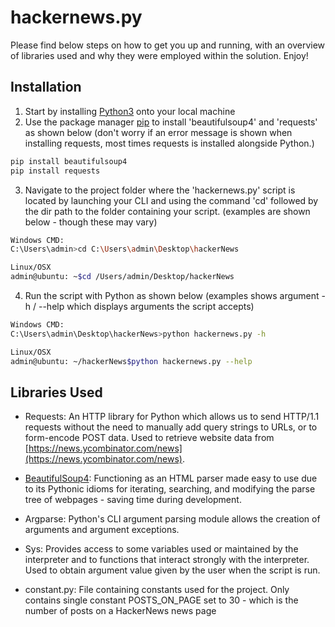 # hackernews.py

Please find below steps on how to get you up and running, with an overview of libraries used and why they were employed within the solution. Enjoy!

## Installation

1. Start by installing [Python3](https://www.python.org/) onto your local machine 
2. Use the package manager [pip](https://pip.pypa.io/en/stable/) to install 'beautifulsoup4' and 'requests' as shown below (don't worry if an error message is shown when installing requests, most times requests is installed alongside Python.)

```bash
pip install beautifulsoup4
pip install requests
```
3. Navigate to the project folder where the 'hackernews.py' script is located by launching your CLI and using the command 'cd' followed by the dir path to the folder containing your script. (examples are shown below - though these may vary)
```bash
Windows CMD:
C:\Users\admin>cd C:\Users\admin\Desktop\hackerNews

Linux/OSX
admin@ubuntu: ~$cd /Users/admin/Desktop/hackerNews
```
4. Run the script with Python as shown below (examples shows argument -h / --help which displays arguments the script accepts)
```bash
Windows CMD:
C:\Users\admin\Desktop\hackerNews>python hackernews.py -h 

Linux/OSX
admin@ubuntu: ~/hackerNews$python hackernews.py --help
```




## Libraries Used
- Requests: An HTTP library for Python which allows us to send HTTP/1.1 requests without the need to manually add query strings to URLs, or to form-encode POST data. Used to retrieve website data from [https://news.ycombinator.com/news](https://news.ycombinator.com/news).
- [BeautifulSoup4](https://www.crummy.com/software/BeautifulSoup/bs4/doc/): Functioning as an HTML parser made easy to use due to its Pythonic idioms for iterating, searching, and modifying the parse tree of webpages - saving time during development.
- Argparse: Python's CLI argument parsing module allows the creation of arguments and argument exceptions.
- Sys: Provides access to some variables used or maintained by the interpreter and to functions that interact strongly with the interpreter. Used to obtain argument value given by the user when the script is run.

- constant.py: File containing constants used for the project. Only contains single constant POSTS_ON_PAGE set to 30 - which is the number of posts on a HackerNews news page



